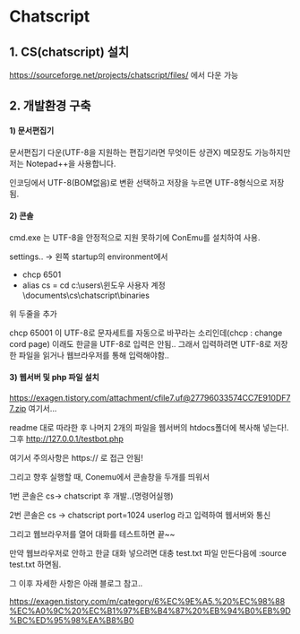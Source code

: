 # Chatscript

## 1. CS(chatscript) 설치
 https://sourceforge.net/projects/chatscript/files/ 에서 다운 가능
 
## 2. 개발환경 구축
 #### 1) 문서편집기
 문서편집기 다운(UTF-8을 지원하는 편집기라면 무엇이든 상관X) 메모장도 가능하지만 저는 Notepad++을 사용합니다.
 
 인코딩에서 UTF-8(BOM없음)로 변환 선택하고 저장을 누르면 UTF-8형식으로 저장됨.
 
 #### 2) 콘솔
 cmd.exe 는 UTF-8을 안정적으로 지원 못하기에 ConEmu를 설치하여 사용.
 
 settings.. -> 왼쪽 startup의 environment에서
 - chcp 6501
 - alias cs = cd c:\users\윈도우 사용자 계정\documents\cs\chatscript\binaries 
 
 위 두줄을 추가
 
 chcp 65001 이 UTF-8로 문자세트를 자동으로 바꾸라는 소리인데(chcp : change cord page)  이래도 한글을 UTF-8로 입력은 안됨.. 그래서 입력하려면
 UTF-8로 저장한 파일을 읽거나 웹브라우저를 통해 입력해야함..
 
 #### 3) 웹서버 및 php 파일 설치
 
 https://exagen.tistory.com/attachment/cfile7.uf@27796033574CC7E910DF77.zip 여기서...
  
 readme 대로 따라한 후 나머지 2개의 파일을 웹서버의 htdocs폴더에 복사해 넣는다!. 그후 
 http://127.0.0.1/testbot.php 
 
 여기서 주의사항은  https:// 로 접근 안됨!
 
 그리고 향후 실행할 때, Conemu에서 콘솔창을 두개를 띄워서
 
 1번 콘솔은 cs-> chatscript 후 개발..(명령어실행)
 
 2번 콘솔은 cs -> chatscript port=1024 userlog 라고 입력하여 웹서버와 통신
 
 그리고 웹브라우저를 열어 대화를 테스트하면 끝~~
 
 만약 웹브라우저로 안하고 한글 대화 넣으려면 대충 test.txt 파일 만든다음에 :source test.txt 하면됨.
 
 그 이후 자세한 사항은 아래 블로그 참고..
 
 https://exagen.tistory.com/m/category/6%EC%9E%A5.%20%EC%98%88%EC%A0%9C%20%EC%B1%97%EB%B4%87%20%EB%94%B0%EB%9D%BC%ED%95%98%EA%B8%B0
